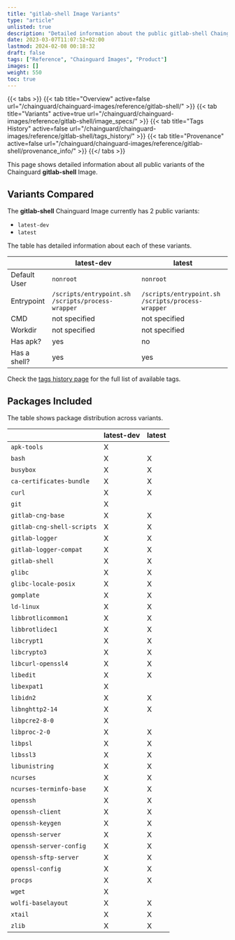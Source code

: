 ```yaml
---
title: "gitlab-shell Image Variants"
type: "article"
unlisted: true
description: "Detailed information about the public gitlab-shell Chainguard Image variants"
date: 2023-03-07T11:07:52+02:00
lastmod: 2024-02-08 00:18:32
draft: false
tags: ["Reference", "Chainguard Images", "Product"]
images: []
weight: 550
toc: true
---
```


{{< tabs >}}
{{< tab title="Overview" active=false url="/chainguard/chainguard-images/reference/gitlab-shell/" >}}
{{< tab title="Variants" active=true url="/chainguard/chainguard-images/reference/gitlab-shell/image_specs/" >}}
{{< tab title="Tags History" active=false url="/chainguard/chainguard-images/reference/gitlab-shell/tags_history/" >}}
{{< tab title="Provenance" active=false url="/chainguard/chainguard-images/reference/gitlab-shell/provenance_info/" >}}
{{</ tabs >}}

This page shows detailed information about all public variants of the Chainguard **gitlab-shell** Image.

## Variants Compared
The **gitlab-shell** Chainguard Image currently has 2 public variants: 

- `latest-dev`
- `latest`

The table has detailed information about each of these variants.

|              | latest-dev                                        | latest                                            |
|--------------|---------------------------------------------------|---------------------------------------------------|
| Default User | `nonroot`                                         | `nonroot`                                         |
| Entrypoint   | `/scripts/entrypoint.sh /scripts/process-wrapper` | `/scripts/entrypoint.sh /scripts/process-wrapper` |
| CMD          | not specified                                     | not specified                                     |
| Workdir      | not specified                                     | not specified                                     |
| Has apk?     | yes                                               | no                                                |
| Has a shell? | yes                                               | yes                                               |

Check the [tags history page](/chainguard/chainguard-images/reference/gitlab-shell/tags_history/) for the full list of available tags.

## Packages Included
The table shows package distribution across variants.

|                            | latest-dev | latest |
|----------------------------|------------|--------|
| `apk-tools`                | X          |        |
| `bash`                     | X          | X      |
| `busybox`                  | X          | X      |
| `ca-certificates-bundle`   | X          | X      |
| `curl`                     | X          | X      |
| `git`                      | X          |        |
| `gitlab-cng-base`          | X          | X      |
| `gitlab-cng-shell-scripts` | X          | X      |
| `gitlab-logger`            | X          | X      |
| `gitlab-logger-compat`     | X          | X      |
| `gitlab-shell`             | X          | X      |
| `glibc`                    | X          | X      |
| `glibc-locale-posix`       | X          | X      |
| `gomplate`                 | X          | X      |
| `ld-linux`                 | X          | X      |
| `libbrotlicommon1`         | X          | X      |
| `libbrotlidec1`            | X          | X      |
| `libcrypt1`                | X          | X      |
| `libcrypto3`               | X          | X      |
| `libcurl-openssl4`         | X          | X      |
| `libedit`                  | X          | X      |
| `libexpat1`                | X          |        |
| `libidn2`                  | X          | X      |
| `libnghttp2-14`            | X          | X      |
| `libpcre2-8-0`             | X          |        |
| `libproc-2-0`              | X          | X      |
| `libpsl`                   | X          | X      |
| `libssl3`                  | X          | X      |
| `libunistring`             | X          | X      |
| `ncurses`                  | X          | X      |
| `ncurses-terminfo-base`    | X          | X      |
| `openssh`                  | X          | X      |
| `openssh-client`           | X          | X      |
| `openssh-keygen`           | X          | X      |
| `openssh-server`           | X          | X      |
| `openssh-server-config`    | X          | X      |
| `openssh-sftp-server`      | X          | X      |
| `openssl-config`           | X          | X      |
| `procps`                   | X          | X      |
| `wget`                     | X          |        |
| `wolfi-baselayout`         | X          | X      |
| `xtail`                    | X          | X      |
| `zlib`                     | X          | X      |

